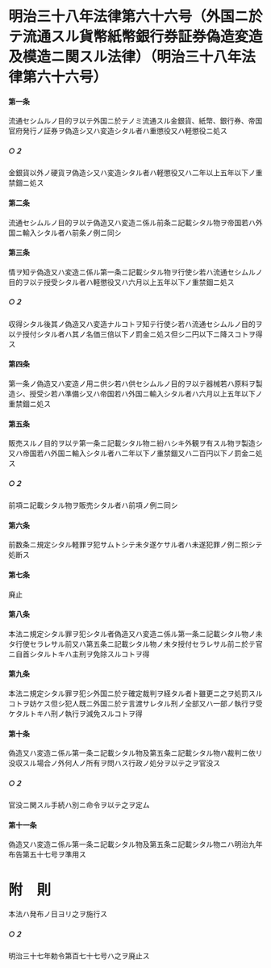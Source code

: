 # 明治三十八年法律第六十六号（外国ニ於テ流通スル貨幣紙幣銀行券証券偽造変造及模造ニ関スル法律）（明治三十八年法律第六十六号）
#### 第一条
流通セシムルノ目的ヲ以テ外国ニ於テノミ流通スル金銀貨、紙幣、銀行券、帝国官府発行ノ証券ヲ偽造シ又ハ変造シタル者ハ重懲役又ハ軽懲役ニ処ス
##### ○２
金銀貨以外ノ硬貨ヲ偽造シ又ハ変造シタル者ハ軽懲役又ハ二年以上五年以下ノ重禁錮ニ処ス
#### 第二条
流通セシムルノ目的ヲ以テ偽造又ハ変造ニ係ル前条ニ記載シタル物ヲ帝国若ハ外国ニ輸入シタル者ハ前条ノ例ニ同シ
#### 第三条
情ヲ知テ偽造又ハ変造ニ係ル第一条ニ記載シタル物ヲ行使シ若ハ流通セシムルノ目的ヲ以テ授受シタル者ハ軽懲役又ハ六月以上五年以下ノ重禁錮ニ処ス
##### ○２
収得シタル後其ノ偽造又ハ変造ナルコトヲ知テ行使シ若ハ流通セシムルノ目的ヲ以テ授付シタル者ハ其ノ名価三倍以下ノ罰金ニ処ス但シ二円以下ニ降スコトヲ得ス
#### 第四条
第一条ノ偽造又ハ変造ノ用ニ供シ若ハ供セシムルノ目的ヲ以テ器械若ハ原料ヲ製造シ、授受シ若ハ準備シ又ハ帝国若ハ外国ニ輸入シタル者ハ六月以上五年以下ノ重禁錮ニ処ス
#### 第五条
販売スルノ目的ヲ以テ第一条ニ記載シタル物ニ紛ハシキ外観ヲ有スル物ヲ製造シ又ハ帝国若ハ外国ニ輸入シタル者ハ二年以下ノ重禁錮又ハ二百円以下ノ罰金ニ処ス
##### ○２
前項ニ記載シタル物ヲ販売シタル者ハ前項ノ例ニ同シ
#### 第六条
前数条ニ規定シタル軽罪ヲ犯サムトシテ未タ遂ケサル者ハ未遂犯罪ノ例ニ照シテ処断ス
#### 第七条
廃止
#### 第八条
本法ニ規定シタル罪ヲ犯シタル者偽造又ハ変造ニ係ル第一条ニ記載シタル物ノ未タ行使セラレサル前又ハ第五条ニ記載シタル物ノ未タ授付セラレサル前ニ於テ官ニ自首シタルトキハ主刑ヲ免除スルコトヲ得
#### 第九条
本法ニ規定シタル罪ヲ犯シ外国ニ於テ確定裁判ヲ経タル者ト雖更ニ之ヲ処罰スルコトヲ妨ケス但シ犯人既ニ外国ニ於テ言渡サレタル刑ノ全部又ハ一部ノ執行ヲ受ケタルトキハ刑ノ執行ヲ減免スルコトヲ得
#### 第十条
偽造又ハ変造ニ係ル第一条ニ記載シタル物及第五条ニ記載シタル物ハ裁判ニ依リ没収スル場合ノ外何人ノ所有ヲ問ハス行政ノ処分ヲ以テ之ヲ官没ス
##### ○２
官没ニ関スル手続ハ別ニ命令ヲ以テ之ヲ定ム
#### 第十一条
偽造又ハ変造ニ係ル第一条ニ記載シタル物及第五条ニ記載シタル物ニハ明治九年布告第五十七号ヲ準用ス
# 附　則
本法ハ発布ノ日ヨリ之ヲ施行ス
##### ○２
明治三十七年勅令第百七十七号ハ之ヲ廃止ス
